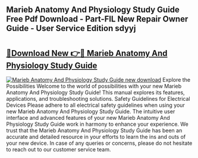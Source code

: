 ## Marieb Anatomy And Physiology Study Guide Free Pdf Download - Part-FlL New Repair Owner Guide - User Service Edition sdyyj

# <h2><a href="http://bc52010.oget.top/?id=Marieb+Anatomy+And+Physiology+Study+Guide">🔗Download New 👉🔴 Marieb Anatomy And Physiology Study Guide</a></h2>

[![Marieb Anatomy And Physiology Study Guide new download](https://i.imgur.com/5g1atiW.png)](http://bc52010.oget.top/?id=Marieb+Anatomy+And+Physiology+Study+Guide)
Explore the Possibilities Welcome to the world of possibilities with your new Marieb Anatomy And Physiology Study Guide! This manual explores its features, applications, and troubleshooting solutions. Safety Guidelines for Electrical Devices Please adhere to all electrical safety guidelines when using your new Marieb Anatomy And Physiology Study Guide. The intuitive user interface and advanced features of your new Marieb Anatomy And Physiology Study Guide work in harmony to enhance your experience. We trust that the Marieb Anatomy And Physiology Study Guide has been an accurate and detailed resource in your efforts to learn the ins and outs of your new device. In case of any queries or concerns, please do not hesitate to reach out to our customer service team.
